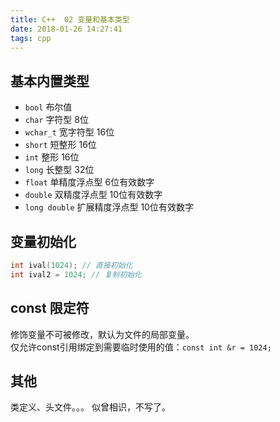 ```yaml
---
title: C++  02 变量和基本类型
date: 2018-01-26 14:27:41
tags: cpp
---
```


## 基本内置类型

* `bool` 布尔值
* `char` 字符型 8位
* `wchar_t` 宽字符型 16位
* `short` 短整形 16位
* `int` 整形 16位
* `long` 长整型 32位
* `float` 单精度浮点型 6位有效数字
* `double` 双精度浮点型 10位有效数字
* `long double` 扩展精度浮点型 10位有效数字

## 变量初始化

```c
int ival(1024); // 直接初始化
int ival2 = 1024; // 复制初始化
```

## const 限定符

修饰变量不可被修改，默认为文件的局部变量。  
仅允许const引用绑定到需要临时使用的值：`const int &r = 1024;`

## 其他
类定义、头文件。。。
似曾相识，不写了。